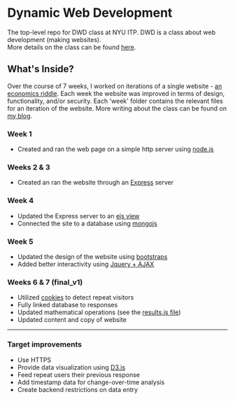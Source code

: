 # Dynamic Web Development
The top-level repo for DWD class at NYU ITP.  DWD is a class about web development (making websites).  
More details on the class can be found [here](https://itp.nyu.edu/~sve204/dwd_spring2018/).

## What's Inside?
Over the course of 7 weeks, I worked on iterations of a single website -  [an economics riddle](http://sandbox.calebfergie.com:8000/). Each week the website was improved in terms of design, functionality, and/or security. Each 'week' folder contains the relevant files for an iteration of the website. More writing about the class can be found on [my blog](http://www.blog.calebfergie.com/category/web-dev/).

### Week 1
  * Created and ran the web page on a simple http server using [node.js](https://nodejs.org/en/)

### Weeks 2 & 3
  * Created an ran the website through an [Express](https://expressjs.com/) server 

### Week 4
  * Updated the Express server to an [ejs view](https://www.npmjs.com/package/ejs)
  * Connected the site to a database using [mongojs](https://www.npmjs.com/package/mongojs)

### Week 5
  * Updated the design of the website using [bootstraps](https://getbootstrap.com/)
  * Added better interactivity using [Jquery + AJAX](https://api.jquery.com/category/ajax/)

### Weeks 6 & 7 (final_v1)
  * Utilized [cookies](https://www.npmjs.com/package/cookies-js) to detect repeat visitors
  * Fully linked database to responses
  * Updated mathematical operations (see the [results.js file](https://github.com/calebfergie/dwd-repo/blob/master/final_v1/econRiddle/routes/results.js))
  * Updated content and copy of website
  
  ---

### Target improvements
  * Use HTTPS
  * Provide data visualization using [D3.js](https://d3js.org/)
  * Feed repeat users their previous response
  * Add timestamp data for change-over-time analysis
  * Create backend restrictions on data entry

